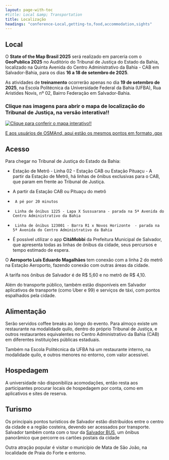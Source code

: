 ```yaml
---
layout: page-with-toc
#title: Local &amp; Transportation
title: Localização
headings: "conference-Local,getting-to,food,accommodation,sights"
---
```


<h2 class='space-bottom1' id='conference-Local'>Local</h2>

O **State of the Map Brasil 2025** será realizado em parceria com o **GeoPublica 2025** no Auditório do Tribunal de Justiça do Estado da Bahia, localizado na Quinta Avenida do Centro Administrativo da Bahia - CAB em Salvador-Bahia, para os dias **16 a 18 de setembro de 2025**.

As atividades de **treinamento** ocorrerão apenas no dia **19 de setembro de 2025**, na Escola Politécnica da Universidade Federal da Bahia (UFBA), Rua Aristides Novis, nº 02, Bairro Federação em Salvador-Bahia.

### Clique nas imagens para abrir o mapa de localização do Tribunal de Justiça, na versão interativa!!

<a href="https://sotm-br.github.io/2025/venue/map" rel="Clique para conferir o mapa interativo!!">![Clique para conferir o mapa interativo!!](https://sotm-br.github.io/2025/venue/snapshot.PNG)</a>

[E aos usuários de OSMAnd, aqui estão os mesmos pontos em formato .gpx](https://sotm-br.github.io/2025/venue/politecnico.gpx)

<h2 class='space-bottom1' id='getting-to'>Acesso</h2>

Para chegar no Tribunal de Justiça do Estado da Bahia:
* Estação de Metrô - Linha 02 - Estação CAB ou Estação Pituaçu - A partir da Estação de Metrô, há linhas de ônibus exclusivas para o CAB, que param em frente ao Tribunal de Justiça.
  
* A partir da Estação CAB ou Pituaçu do metrô
*      A pé por 20 minutos
*      Linha de ônibus 1225 - Lapa X Sussuarana - parada na 5ª Avenida do Centro Administrativo da Bahia
*      Linha de ônibus 123001 - Barra R1 x Novos Horizonte  - parada na 5ª Avenida do Centro Administrativo da Bahia
  
* É possível utilizar o app **CitáMobbi** da Prefeitura Municipal de Salvador, que apresenta todas as linhas de ônibus da cidade, seus percursos e tempo estimado de espera.

O **Aeroporto Luís Eduardo Magalhães** tem conexão com a linha 2 do metrô na Estação Aeroporto, fazendo conexão com outras áreas da cidade.

A tarifa nos ônibus de Salvador é de R$ 5,60 e no metrô de R$ 4,10.

Além do transporte público, também estão disponíveis em Salvador aplicativos de transporte (como Uber e 99) e serviços de táxi, com pontos espalhados pela cidade.

<h2 class='space-bottom1' id='food'>Alimentação</h2>

Serão servidos coffee breaks ao longo do evento.
Para almoço existe um restaurante na modalidade quilo, dentro do próprio Tribunal de Justiça, e outros restaurantes equivalentes no Centro Administrativo da Bahia (CAB) em diferentes instituições públicas estaduais.

Também na Escola Politécnica da UFBA há um restaurante interno, na modalidade quilo, e outros menores no entorno, com valor acessível.

<h2 class='space-bottom1' id='accommodation'>Hospedagem</h2>

A universidade não disponibiliza acomodações, então resta aos participantes procurar locais de hospedagem por conta, como em aplicativos e sites de reserva.

<h2 class='space-bottom1' id='sights'>Turismo</h2>

Os principais pontos turísticos de Salvador estão distribuídos entre o centro da cidade e a região costeira, devendo ser acessados por transporte. 
Salvador também conta com o tour da [Salvador BUS](https://salvadorbus.com.br/), um ônibus panorâmico que percorre os cartões postais da cidade

Outra atração popular é visitar o município de Mata de São João, na localidade de Praia do Forte e entorno.

<script>
  document.addEventListener('DOMContentLoaded', function() {
    var map = L.map('map').setView([-12.946947/-38.432686], 13);
    L.control.scale().addTo(map);
    L.tileLayer('{{ site.map_tiles.url}}', {
      attribution: '{{ site.map_tiles.attribution }}',
      maxZoom: {{ site.map_tiles.maxZoom}}
    }).addTo(map);
    map.scrollWheelZoom.disable();
    L.marker([-12.946947/-38.432686], {icon: L.icon({
      iconUrl: "{{ "/img/logo/sotm_br-logo.svg" | prepend: site.baseurl }}",
      iconSize: [40, 40],
      iconAnchor: [20, 40]
    })}).bindPopup("<h3>Tribunal de Justiça do Estado da Bahia</h3><p>Local do Evento <a href='https://www.openstreetmap.org/way/1375080142' target='_blank'>Open location on osm.org</a>.</p><p>Mapa detalhado:<a href='https://sotm-br.github.io/2025/venue/map' target='_blank'>aqui!</a>.</p>").addTo(map);



  }, false);
</script>
